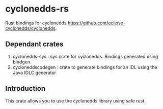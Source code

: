 # cyclonedds-rs 

Rust bindings for cyclonedds https://github.com/eclipse-cyclonedds/cyclonedds.

## Dependant crates

1. cyclonedds-sys : sys crate for cyclonedds. Bindings generated using bindgen.
2. cycloneddscodegen : crate to generate bindings for an IDL using the Java IDLC generator

## Introduction

This crate allows you to use the cyclonedds library using safe rust. 


